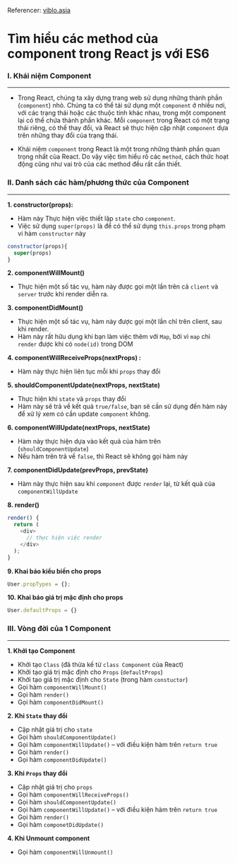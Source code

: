 Referencer: [viblo.asia](https://viblo.asia/p/tim-hieu-cac-method-cua-component-trong-react-js-voi-es6-bxjvZYpBkJZ)

# Tìm hiểu các method của component trong React js với ES6

### I. Khái niệm Component
---
- Trong React, chúng ta xây dựng trang web sử dụng những thành phần (```component```) nhỏ. Chúng ta có thể tái sử dụng một ```component``` ở nhiều nơi, với các trạng thái hoặc các thuộc tính khác nhau, trong một component lại có thể chứa thành phần khác. Mỗi ```component``` trong React có một trạng thái riêng, có thể thay đổi, và React sẽ thực hiện cập nhật ```component``` dựa trên những thay đổi của trạng thái.

- Khái niệm ```component``` trong React là một trong những thành phần quan trọng nhất của React. Do vậy việc tìm hiểu rõ các ```method```, cách thức hoạt động cũng như vai trò của các method đều rất cần thiết.

### II. Danh sách các hàm/phương thức của Component
---
**1. constructor(props):**

- Hàm này Thực hiện việc thiết lập ```state``` cho ```component```.
- Việc sử dụng ```super(props)``` là để có thể sử dụng ```this.props``` trong phạm vi hàm ```constructor``` này

```javascript
constructor(props){
  super(props)
}
```

**2. componentWillMount()**

- Thực hiện một số tác vụ, hàm này được gọi một lần trên cả ```client``` và ```server``` trước khi render diễn ra.

**3. componentDidMount()**

- Thực hiện một số tác vụ, hàm này được gọi một lần chỉ trên client, sau khi render.
- Hàm này rất hữu dụng khi bạn làm việc thêm với ```Map```, bởi vì ```map``` chỉ ```render``` được khi có ```node(id)``` trong DOM

**4. componentWillReceiveProps(nextProps) :**

- Hàm này thực hiện liên tục mỗi khi ```props``` thay đổi

**5. shouldComponentUpdate(nextProps, nextState)**

- Thực hiện khi ```state``` và ```props``` thay đổi
- Hàm này sẽ trả về kết quả ```true/false```, bạn sẽ cần sử dụng đến hàm này để xử lý xem có cần update ```component``` không.

**6. componentWillUpdate(nextProps, nextState)**

- Hàm này thực hiện dựa vào kết quả của hàm trên (```shouldComponentUpdate```)
- Nếu hàm trên trả về ```false```, thì React sẽ không gọi hàm này

**7. componentDidUpdate(prevProps, prevState)**

- Hàm này thực hiện sau khi ```component``` được ```render``` lại, từ kết quả của ```componentWillUpdate```

**8. render()**

```javascript
render() {
  return (
    <div>
      // thực hiện việc render
    </div>
  );
}
```

**9. Khai báo kiểu biến cho props**

```javascript
User.propTypes = {};
```

**10. Khai báo giá trị mặc định cho props**

```javascript
User.defaultProps = {}
```

### III. Vòng đời của 1 Component
---
**1. Khởi tạo Component**

- Khởi tạo ```Class``` (đã thừa kế từ ```class Component``` của React)
- Khởi tạo giá trị mặc định cho ```Props``` (```defaultProps```)
- Khởi tạo giá trị mặc định cho ```State``` (trong hàm ```constuctor```)
- Gọi hàm ```componentWillMount()```
- Gọi hàm ```render()```
- Gọi hàm ```componentDidMount()```

**2. Khi ```State``` thay đổi**

- Cập nhật giá trị cho ```state```
- Gọi hàm ```shouldComponentUpdate()```
- Gọi hàm ```componentWillUpdate()``` – với điều kiện hàm trên ```return true```
- Gọi hàm ```render()```
- Gọi hàm ```componentDidUpdate()```

**3. Khi ```Props``` thay đổi**

- Cập nhật giá trị cho ```props```
- Gọi hàm ```componentWillReceiveProps()```
- Gọi hàm ```shouldComponentUpdate()```
- Gọi hàm ```componentWillUpdate()``` – với điều kiện hàm trên ```return true```
- Gọi hàm ```render()```
- Gọi hàm ```componetDidUpdate()```

**4. Khi Unmount component**

- Gọi hàm ```componentWillUnmount()```
